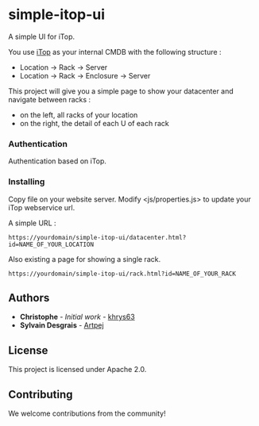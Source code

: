 # simple-itop-ui
A simple UI for iTop.
  
You use [iTop](https://www.combodo.com/itop) as your internal CMDB with the following structure :
* Location -> Rack -> Server
* Location -> Rack -> Enclosure -> Server


This project will give you a simple page to show your datacenter and navigate between racks :
* on the left, all racks of your location
* on the right, the detail of each U of each rack

### Authentication
Authentication based on iTop.


### Installing
Copy file on your website server.
Modify <js/properties.js> to update your iTop webservice url.

A simple URL :
```
https://yourdomain/simple-itop-ui/datacenter.html?id=NAME_OF_YOUR_LOCATION
```

Also existing a page for showing a single rack.
```
https://yourdomain/simple-itop-ui/rack.html?id=NAME_OF_YOUR_RACK
```

## Authors
* **Christophe** - *Initial work* - [khrys63](https://github.com/khrys63)
* **Sylvain Desgrais** - [Artpej](https://github.com/Artpej)


## License
This project is licensed under Apache 2.0.


## Contributing
We welcome contributions from the community!
